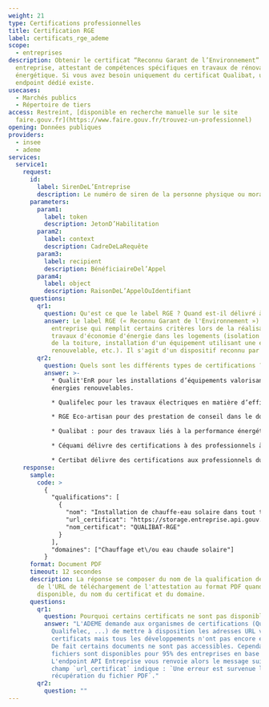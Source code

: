 ```yaml
---
weight: 21
type: Certifications professionnelles
title: Certification RGE
label: certificats_rge_ademe
scope:
  - entreprises
description: Obtenir le certificat “Reconnu Garant de l’Environnement” d’une
  entreprise, attestant de compétences spécifiques en travaux de rénovation
  énergétique. Si vous avez besoin uniquement du certificat Qualibat, un
  endpoint dédié existe.
usecases:
  - Marchés publics
  - Répertoire de tiers
access: Restreint, [disponible en recherche manuelle sur le site
  faire.gouv.fr](https://www.faire.gouv.fr/trouvez-un-professionnel)
opening: Données publiques
providers:
  - insee
  - ademe
services:
  service1:
    request:
      id:
        label: SirenDeL’Entreprise
        description: Le numéro de siren de la personne physique ou morale recherchée
      parameters:
        param1:
          label: token
          description: JetonD’Habilitation
        param2:
          label: context
          description: CadreDeLaRequête
        param3:
          label: recipient
          description: BénéficiaireDel’Appel
        param4:
          label: object
          description: RaisonDeL’AppelOuIdentifiant
      questions:
        qr1:
          question: Qu'est ce que le label RGE ? Quand est-il délivré à une entreprise ?
          answer: Le label RGE (« Reconnu Garant de l'Environnement ») est délivré à une
            entreprise qui remplit certains critères lors de la réalisation de
            travaux d'économie d'énergie dans les logements (isolation des murs ou
            de la toiture, installation d'un équipement utilisant une énergie
            renouvelable, etc.). Il s'agit d'un dispositif reconnu par l'Etat.
        qr2:
          question: Quels sont les différents types de certifications ?
          answer: >-
            * Qualit'EnR pour les installations d’équipements valorisant les
            énergies renouvelables.

            * Qualifelec pour les travaux électriques en matière d’efficacité énergétique et/ou d’installation des énergies renouvelables.

            * RGE Eco-artisan pour des prestation de conseil dans le domaine de la performance énergétique, par le biais d’une évaluation thermique ou des travaux d’efficacité énergétique.

            * Qualibat : pour des travaux liés à la performance énergétique (construction ou rénovation).

            * Céquami délivre des certifications à des professionnels à même de vous proposer des travaux de rénovation lourde dans le cadre d’une rénovation énergétique globale du logement.

            * Certibat délivre des certifications aux professionnels du bâtiment en mesure de proposer et réaliser des offres globales de rénovation énergétique.
    response:
      sample:
        code: >
          {
            "qualifications": [
              {
                "nom": "Installation de chauffe-eau solaire dans tout type de bâtiment supérieur à 1000 m²",
                "url_certificat": "https://storage.entreprise.api.gouv.fr/siade/attestation%2D3a858b299ce9f370e6bdc666d0616617-certificat_rge_ademe.pdf",
                "nom_certificat": "QUALIBAT-RGE"
              }
            ],
            "domaines": ["Chauffage et\/ou eau chaude solaire"]
          }
      format: Document PDF
      timeout: 12 secondes
      description: La réponse se composer du nom de la qualification de l'entreprise,
        de l'URL de téléchargement de l'attestation au format PDF quand celle-ci est
        disponible, du nom du certificat et du domaine.
      questions:
        qr1:
          question: Pourquoi certains certificats ne sont pas disponibles ?
          answer: "L'ADEME demande aux organismes de certifications (Qualit'EnR,
            Qualifelec, ...) de mettre à disposition les adresses URL vers les
            certificats mais tous les développements n'ont pas encore été réalisés.
            De fait certains documents ne sont pas accessibles. Cependant, les
            fichiers sont disponibles pour 95% des entreprises en base chez l'ADEME.
            L'endpoint API Entreprise vous renvoie alors le message suivant : le
            champ `url_certificat` indique : `Une erreur est survenue lors de la
            récupération du fichier PDF`."
        qr2:
          question: ""
---
```

